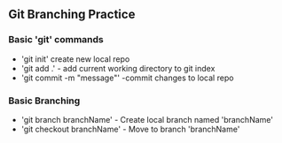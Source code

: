 ## Git Branching Practice

### Basic 'git' commands

* 'git init' create new local repo
* 'git add .' - add current working directory to git index
* 'git commit -m "message"' -commit changes to local repo

### Basic Branching
* 'git branch branchName' - Create local branch named 'branchName'
* 'git checkout branchName' - Move to branch 'branchName'
